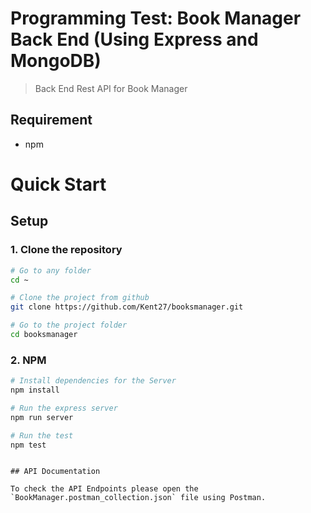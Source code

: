 # Programming Test: Book Manager Back End (Using Express and MongoDB)

> Back End Rest API for Book Manager

## Requirement

- npm

# Quick Start

## Setup

### **1. Clone the repository**

```bash
# Go to any folder
cd ~

# Clone the project from github
git clone https://github.com/Kent27/booksmanager.git

# Go to the project folder
cd booksmanager
```

### **2. NPM**

```bash
# Install dependencies for the Server
npm install

# Run the express server
npm run server

# Run the test
npm test
```

```

## API Documentation

To check the API Endpoints please open the `BookManager.postman_collection.json` file using Postman.
```
